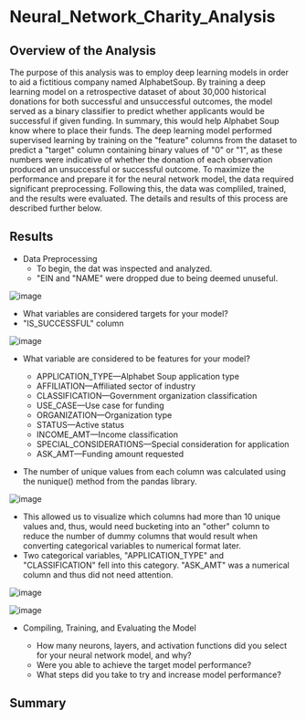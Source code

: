 # Neural_Network_Charity_Analysis

## Overview of the Analysis
  The purpose of this analysis was to employ deep learning models in order to aid a fictitious company named AlphabetSoup.  By training a deep learning model on a retrospective dataset of about 30,000 historical donations for both successful and unsuccessful outcomes, the model served as a binary classifier to predict whether applicants would be successful if given funding. In summary, this would help Alphabet Soup know where to place their funds.
The deep learning model performed supervised learning by training on the "feature" columns from the dataset to predict a "target" column containing binary values of "0" or "1", as these numbers were indicative of whether the donation of each observation produced an unsuccessful or successful outcome.  To maximize the performance and prepare it for the neural network model, the data required significant preprocessing. Following this, the data was compliled, trained, and the results were evaluated. The details and results of this process are described further below.
 

## Results

 * Data Preprocessing
    * To begin, the dat was inspected and analyzed.
    * "EIN and "NAME" were dropped due to being deemed unuseful.
    
 ![image](https://user-images.githubusercontent.com/94253815/161866882-6bae8562-bc2c-467a-bb31-927c0ebf2bd1.png)

 

   * What variables are considered targets for your model?
   * "IS_SUCCESSFUL" column
  
  ![image](https://user-images.githubusercontent.com/94253815/161867070-1b915e96-ef98-403e-b92c-e02a0b7b866e.png)


   * What variable are considered to be features for your model?
      * APPLICATION_TYPE—Alphabet Soup application type
      * AFFILIATION—Affiliated sector of industry
      *  CLASSIFICATION—Government organization classification
      *  USE_CASE—Use case for funding
      *  ORGANIZATION—Organization type
      *  STATUS—Active status
      *  INCOME_AMT—Income classification
      *  SPECIAL_CONSIDERATIONS—Special consideration for application
      *  ASK_AMT—Funding amount requested


   * The number of unique values from each column was calculated using the nunique() method from the pandas library.
   
   ![image](https://user-images.githubusercontent.com/94253815/161868406-9f2d3033-19e4-4a89-b229-a2f2edebeaf6.png)

   
   * This allowed us to visualize which columns had more than 10 unique values and, thus, would need bucketing into an "other" column to reduce the number of dummy columns that would result when converting categorical variables to numerical format later. 
   * Two categorical variables, "APPLICATION_TYPE" and "CLASSIFICATION" fell into this category. "ASK_AMT" was a numerical column and thus did not need attention.

  ![image](https://user-images.githubusercontent.com/94253815/161868565-57837af5-b718-4a2f-a6d2-ddccd3b1b5f2.png)


  ![image](https://user-images.githubusercontent.com/94253815/161868810-ad245c7c-e047-4a05-965c-f89cbc05402a.png)


 * Compiling, Training, and Evaluating the Model

   * How many neurons, layers, and activation functions did you select for your neural network model, and why?
   * Were you able to achieve the target model performance?
   * What steps did you take to try and increase model performance?

## Summary
